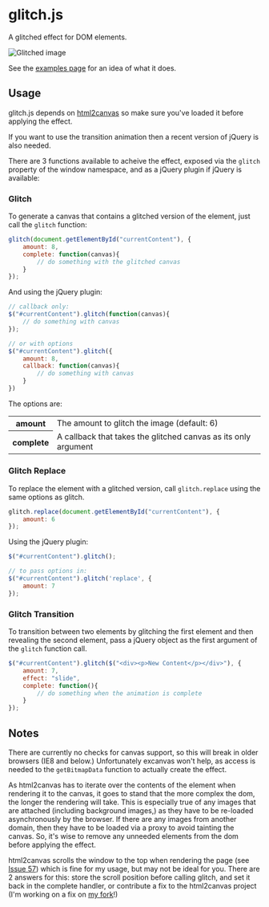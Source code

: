 glitch.js
=========

A glitched effect for DOM elements.

![Glitched image](http://sjhewitt.github.com/glitch.js/images/example.png)

See the [examples page](http://sjhewitt.github.com/glitch.js/examples.html) for 
an idea of what it does.

Usage
-----

glitch.js depends on [html2canvas](https://github.com/niklasvh/html2canvas) so 
make sure you've loaded it before applying the effect.

If you want to use the transition animation then a recent version of jQuery is
also needed.

There are 3 functions available to acheive the effect, exposed via the `glitch`
property of the window namespace, and as a jQuery plugin if jQuery is available: 

### Glitch

To generate a canvas that contains a glitched version of the element, just
call the `glitch` function:

```javascript
glitch(document.getElementById("currentContent"), {
    amount: 8,
    complete: function(canvas){
        // do something with the glitched canvas
    }
});
```

And using the jQuery plugin:

```javascript
// callback only:
$("#currentContent").glitch(function(canvas){
    // do something with canvas
});

// or with options
$("#currentContent").glitch({
    amount: 8,
    callback: function(canvas){
        // do something with canvas
    }
})
```

The options are:

<table>
    <tr>
        <th>amount</th>
        <td>The amount to glitch the image (default: 6)</td>
    </tr>
    <tr>
        <th>complete</th>
        <td>A callback that takes the glitched canvas as its only argument</td>
    </tr>
</table>

### Glitch Replace

To replace the element with a glitched version, call `glitch.replace` using the
same options as glitch.

```javascript
glitch.replace(document.getElementById("currentContent"), {
    amount: 6
});
```

Using the jQuery plugin:

```javascript
$("#currentContent").glitch();

// to pass options in:
$("#currentContent").glitch('replace', {
    amount: 7
});
```

### Glitch Transition

To transition between two elements by glitching the first element and then 
revealing the second element, pass a jQuery object as the first argument of the
`glitch` function call.

```javascript
$("#currentContent").glitch($("<div><p>New Content</p></div>"), {
    amount: 7,
    effect: "slide",
    complete: function(){
        // do something when the animation is complete
    }
});
```

Notes
-----

There are currently no checks for canvas support, so this will break in older 
browsers (IE8 and below.) Unfortunately excanvas won't help, as access is needed
to the `getBitmapData` function to actually create the effect.

As html2canvas has to iterate over the contents of the element when rendering it
to the canvas, it goes to stand that the more complex the dom, the longer the 
rendering will take. This is especially true of any images that are attached 
(including background images,) as they have to be re-loaded asynchronously by 
the browser. If there are any images from another domain, then they have to be 
loaded via a proxy to avoid tainting the canvas. So, it's wise to remove any 
unneeded elements from the dom before applying the effect.

html2canvas scrolls the window to the top when rendering the page (see 
[Issue 57](https://github.com/niklasvh/html2canvas/issues/57)) which is fine for
my usage, but may not be ideal for you. There are 2 answers for this: store the 
scroll position before calling glitch, and set it back in the complete handler, 
or contribute a fix to the html2canvas project (I'm working on a fix on 
[my fork](https://github.com/sjhewitt/html2canvas/tree/no-scroll)!)
